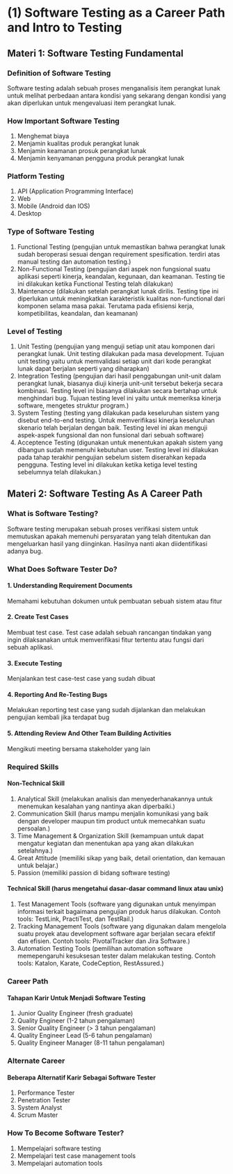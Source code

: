 # (1) Software Testing as a Career Path and Intro to Testing

## Materi 1: Software Testing Fundamental

### Definition of Software Testing
Software testing adalah sebuah proses menganalisis item perangkat lunak 
untuk melihat perbedaan antara kondisi yang sekarang dengan kondisi 
yang akan diperlukan untuk mengevaluasi item perangkat lunak.

### How Important Software Testing
1. Menghemat biaya
2. Menjamin kualitas produk perangkat lunak
3. Menjamin keamanan prosuk perangkat lunak
4. Menjamin kenyamanan pengguna produk perangkat lunak

### Platform Testing
1. API (Application Programming Interface)
2. Web
3. Mobile (Android dan IOS)
4. Desktop

### Type of Software Testing
1. Functional Testing (pengujian untuk memastikan bahwa 
perangkat lunak sudah beroperasi sesuai dengan requirement 
spesification. terdiri atas manual testing dan automation testing.)
2. Non-Functional Testing (pengujian dari aspek non fungsional suatu 
aplikasi seperti kinerja, keandalan, kegunaan, dan keamanan. 
Testing tie ini dilakukan ketika Functional Testing telah dilakukan)
3. Maintenance (dilakukan setelah perangkat lunak dirilis. Testing 
tipe ini diperlukan untuk meningkatkan karakteristik kualitas 
non-functional dari komponen selama masa pakai. Terutama pada efisiensi 
kerja, kompetibilitas, keandalan, dan keamanan)

### Level of Testing
1. Unit Testing (pengujian yang menguji setiap unit atau komponen dari 
perangkat lunak. Unit testing dilakukan pada masa development. 
Tujuan unit testing yaitu untuk memvalidasi setiap unit dari kode 
perangkat lunak dapat berjalan seperti yang diharapkan)
2. Integration Testing (pengujian dari hasil penggabungan unit-unit 
dalam perangkat lunak, biasanya diuji kinerja unit-unit tersebut 
bekerja secara kombinasi. Testing level ini biasanya dilakukan secara 
bertahap untuk menghindari bug. Tujuan testing level ini yaitu untuk 
memeriksa kinerja software, mengetes struktur program.)
3. System Testing (testing yang dilakukan pada keseluruhan sistem yang 
disebut end-to-end testing. Untuk memverifikasi kinerja keseluruhan 
skenario telah berjalan dengan baik. Testing level ini akan menguji 
aspek-aspek fungsional dan non funsional dari sebuah software)
4. Acceptence Testing (digunakan untuk menentukan apakah sistem yang 
dibangun sudah memenuhi kebutuhan user. Testing level ini dilakukan 
pada tahap terakhir pengujian sebelum sistem diserahkan kepada pengguna. 
Testing level ini dilakukan ketika ketiga level testing sebelumnya telah 
dilakukan.)

## Materi 2: Software Testing As A Career Path

### What is Software Testing?
Software testing merupakan sebuah proses verifikasi sistem untuk 
memutuskan apakah memenuhi persyaratan yang telah ditentukan dan 
mengeluarkan hasil yang diinginkan. Hasilnya nanti akan diidentifikasi 
adanya bug. 

### What Does Software Tester Do?
#### 1. Understanding Requirement Documents
Memahami kebutuhan dokumen untuk pembuatan sebuah sistem atau fitur
#### 2. Create Test Cases
Membuat test case. Test case adalah sebuah rancangan tindakan yang 
ingin dilaksanakan untuk memverifikasi fitur tertentu atau fungsi dari 
sebuah aplikasi.
#### 3. Execute Testing
Menjalankan test case-test case yang sudah dibuat
#### 4. Reporting And Re-Testing Bugs
Melakukan reporting test case yang sudah dijalankan dan melakukan pengujian kembali jika terdapat bug
#### 5. Attending Review And Other Team Building Activities
Mengikuti meeting bersama stakeholder yang lain

### Required Skills
#### Non-Technical Skill
1. Analytical Skill (melakukan analisis dan menyederhanakannya untuk 
menemukan kesalahan yang nantinya akan diperbaiki.)
2. Communication Skill (harus mampu menjalin komunikasi yang baik dengan 
developer maupun tim product untuk memecahkan suatu persoalan.)
3. Time Management & Organization Skill (kemampuan untuk dapat mengatur kegiatan 
dan menentukan apa yang akan dilakukan setelahnya.)
4. Great Attitude (memiliki sikap yang baik, detail orientation, dan 
kemauan untuk belajar.)
5. Passion (memiliki passion di bidang software testing)
#### Technical Skill (harus mengetahui dasar-dasar command linux atau unix)
1. Test Management Tools (software yang digunakan untuk menyimpan 
informasi terkait bagaimana pengujian produk harus dilakukan. 
Contoh tools: TestLink, PractiTest, dan TestRail.)
2. Tracking Management Tools (software yang digunakan dalam mengelola 
suatu proyek atau development software agar berjalan secara efektif 
dan efisien. Contoh tools: PivotalTracker dan Jira Software.)
3. Automation Testing Tools (pemilihan automation software memepengaruhi 
kesuksesan tester dalam melakukan testing. 
Contoh tools: Katalon, Karate, CodeCeption, RestAssured.)

### Career Path
#### Tahapan Karir Untuk Menjadi Software Testing
1. Junior Quality Engineer (fresh graduate)
2. Quality Engineer (1-2 tahun pengalaman)
3. Senior Quality Engineer (> 3 tahun pengalaman)
4. Quality Engineer Lead (5-6 tahun pengalaman)
5. Quality Engineer Manager (8-11 tahun pengalaman)

### Alternate Career
#### Beberapa Alternatif Karir Sebagai Software Tester
1. Performance Tester
2. Penetration Tester
3. System Analyst
4. Scrum Master

### How To Become Software Tester?
1. Mempelajari software testing
2. Mempelajari test case management tools
3. Mempelajari automation tools